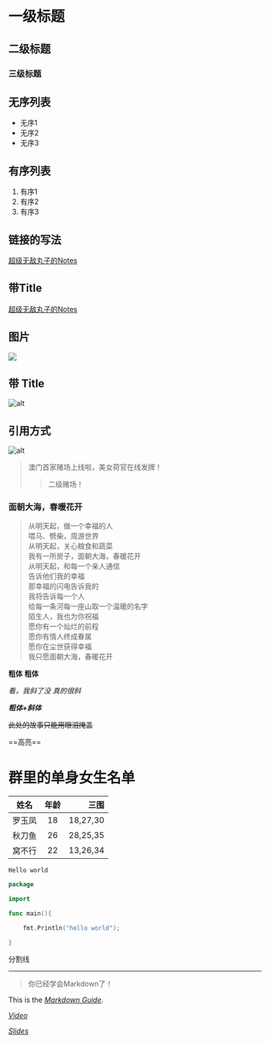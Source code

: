 # 一级标题

## 二级标题

### 三级标题

## 无序列表

- 无序1
- 无序2
- 无序3

## 有序列表

1. 有序1
2. 有序2
3. 有序3



## 链接的写法

[超级无敌丸子的Notes](https://github.com/Mutekinodango/Note)

## 带Title
[超级无敌丸子的Notes](https://github.com/Mutekinodango/Note "(๑′ᴗ‵๑)Ｉ Lᵒᵛᵉᵧₒᵤ❤")

## 图片
![](https://i.loli.net/2018/07/19/5b509930126d1.jpg)

## 带 Title
![alt](https://i.loli.net/2018/07/19/5b509930126d1.jpg "嘤嘤嘤")

## 引用方式

![alt][img01]







[img01]:https://i.loli.net/2018/07/19/5b509930126d1.jpg "会不会markdown"



> 澳门首家赌场上线啦，美女荷官在线发牌！
> > 二级赌场！

### 面朝大海，春暖花开

> 从明天起，做一个幸福的人   
> 喂马、劈柴，周游世界  
> 从明天起，关心粮食和蔬菜  
> 我有一所房子，面朝大海，春暖花开  
> 从明天起，和每一个亲人通信  
> 告诉他们我的幸福  
> 那幸福的闪电告诉我的  
> 我将告诉每一个人  
> 给每一条河每一座山取一个温暖的名字  
> 陌生人，我也为你祝福  
> 愿你有一个灿烂的前程  
> 愿你有情人终成眷属  
> 愿你在尘世获得幸福  
> 我只愿面朝大海，春暖花开  

**粗体**
__粗体__

*看，我斜了没*
_真的很斜_

***粗体+斜体***

~~此处的故事只能用眼泪掩盖~~

==高亮==

# 群里的单身女生名单

|姓名|年龄|三围|
|-----|:----:|-----------:|
|罗玉凤|18|18,27,30|
|秋刀鱼|26|28,25,35|
|窝不行|22|13,26,34|

`Hello world`

```go
package

import

func main(){

	fmt.Println("hello world");

}
```



分割线

***

> 你已经学会Markdown了！



This is the *[Markdown Guide](https://www.markdownguide.org/)*.

[*Video*](https://youtu.be/EigxHkpqJdA)

[*Slides*](https://slides.com/biezhi/what-is-markdown)

